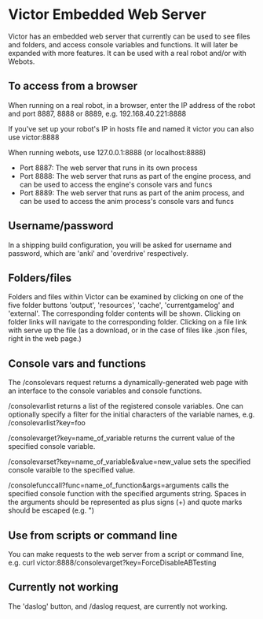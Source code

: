 # Victor Embedded Web Server

Victor has an embedded web server that currently can be used to see files and
folders, and access console variables and functions.  It will later be expanded
with more features.  It can be used with a real robot and/or with Webots.

## To access from a browser

When running on a real robot, in a browser, enter the IP address of the robot
and port 8887, 8888 or 8889, e.g. 192.168.40.221:8888

If you've set up your robot's IP in hosts file and named it victor you can also
use victor:8888

When running webots, use 127.0.0.1:8888 (or localhost:8888)

- Port 8887: The web server that runs in its own process
- Port 8888: The web server that runs as part of the engine process, and can be used to access the engine's console vars and funcs
- Port 8889: The web server that runs as part of the anim process, and can be used to access the anim process's console vars and funcs

## Username/password

In a shipping build configuration, you will be asked for username and password,
which are 'anki' and 'overdrive' respectively.

## Folders/files

Folders and files within Victor can be examined by clicking on one of the five
folder buttons 'output', 'resources', 'cache', 'currentgamelog' and 'external'.
The corresponding folder contents will be shown.  Clicking on folder links will
navigate to the corresponding folder.  Clicking on a file link with serve up
the file (as a download, or in the case of files like .json files, right in the
web page.)

## Console vars and functions

The /consolevars request returns a dynamically-generated web page with an
interface to the console variables and console functions.

/consolevarlist returns a list of the registered console variables.  One can
optionally specify a filter for the initial characters of the variable names,
e.g. /consolevarlist?key=foo

/consolevarget?key=name_of_variable returns the current value of the specified
console variable.

/consolevarset?key=name_of_variable&value=new_value sets the specified console
varaible to the specified value.

/consolefunccall?func=name_of_function&args=arguments calls the specified
console function with the specified arguments string.  Spaces in the arguments
should be represented as plus signs (+) and quote marks should be escaped (e.g.
\")

## Use from scripts or command line

You can make requests to the web server from a script or command line, e.g.
curl victor:8888/consolevarget?key=ForceDisableABTesting

## Currently not working

The 'daslog' button, and /daslog request, are currently not working.
